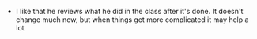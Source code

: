 - I like that he reviews what he did in the class after it's done. It doesn't
  change much now, but when things get more complicated it may help a lot
